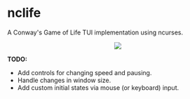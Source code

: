 # nclife
A Conway's Game of Life TUI implementation using ncurses.

<p align="center">
  <img src=demo.mp4 />
</p>

**TODO:**
* Add controls for changing speed and pausing.
* Handle changes in window size.
* Add custom initial states via mouse (or keyboard) input.
